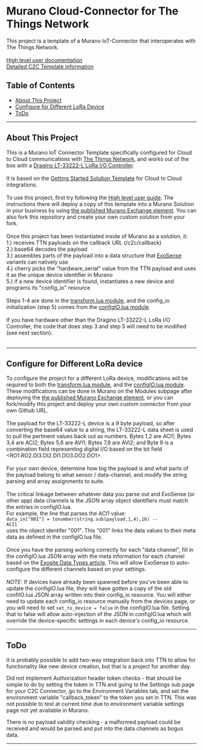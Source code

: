 
# Murano Cloud-Connector for The Things Network

This project is a template of a Murano IoT-Connector that interoperates with The Things Network. 
<br><br>
[High level user documentation](https://github.com/exosite/exosense_recipes/tree/master/TTN)<br>
[Detailed C2C Template information](https://github.com/exosite/getting-started-solution-template/tree/cloud2cloud-product)<br>

## Table of Contents

- [About This Project](#about-this-project)
- [Configure for Different LoRa Device](#configure-for-different-lora-device)
- [ToDo](#todo)

---

## About This Project

This is a Murano IoT Connector Template specifically configured for Cloud to Cloud communications with [The Things Network](https://www.thethingsnetwork.org/), and works out of the box with a [Dragino LT-33222-L LoRa I/O Controller](https://www.dragino.com/products/lora-lorawan-end-node/item/138-lt-33222-l.html).<br>
<br>
It is based on the [Getting Started Solution Template](https://github.com/exosite/getting-started-solution-template/tree/cloud2cloud-product) for Cloud to Cloud integrations.<br>
<br>
To use this project, first try following the [High level user guide](https://github.com/exosite/exosense_recipes/tree/master/TTN).  The instructions there will deploy a copy of this template into a Murano Solution in your business by using [the published Murano Exchange element](https://www.exosite.io/business/exchange/catalog/component/5dfb0070e1041e4cc6982817).  You can also fork this repository and create your own custom solution from your fork.<br>
<br>
Once this project has been instantiated inside of Murano as a solution, it:<br>
1.) receives TTN payloads on the callback URL (<your solution URL>/c2c/callback)<br>
2.) base64 decodes the payload<br>
3.) assembles parts of the payload into a data structure that [ExoSense](https://exosite.com/iot-solutions/condition-monitoring/) variants can natively use<br>
4.) cherry picks the "hardware_serial" value from the TTN payload and uses it as the unique device identifier in Murano<br>
5.) if a new device identifier is found, instantiates a new device and programs its "config_io" resource<br>
<br> 
Steps 1-4 are done in the [transform.lua module](./modules/vendor/c2c/transform.lua), and the config_io initialization (step 5) comes from the [configIO.lua module](./modules/vendor/configIO.lua).<br>
<br>
If you have hardware other than the Dragino LT-33222-L LoRa I/O Controller, the code that does step 3 and step 5 will need to be modified (see next section).<br>
<br>
  
---

## Configure for Different LoRa device

To configure the project for a different LoRa device, modifications will be required to both the [transform.lua module](./modules/vendor/c2c/transform.lua), and the [configIO.lua module](./modules/vendor/configIO.lua).  These modifications can be done in Murano on the Modules subpage after deploying the [the published Murano Exchange element](https://www.exosite.io/business/exchange/catalog/component/5dfb0070e1041e4cc6982817), or you can fork/modify this project and deploy your own custom connector from your own Github URL.<br>
<br>
The payload for the LT-33222-L device is a 9 byte payload, so after converting the base64 value to a string, the LT-33222-L data sheet is used to pull the pertinent values back out as numbers.  Bytes 1,2 are ACI1; Bytes 3,4 are ACI2; Bytes 5,6 are AVI1; Bytes 7,8 are AVI2; and Byte 9 is a combination field representing digital I/O based on the bit field <RO1.RO2.DI3.DI2.DI1.DO3.DO2.DO1>.<br>
<br>
For your own device, determine how big the payload is and what parts of the payload belong to what sensor / data-channel, and modify the string parsing and array assignments to suite.<br>
<br>
The critical linkage between whatever data you parse out and ExoSense (or other app) data channels is the JSON array object identifiers must match the entries in configIO.lua.<br>
For example, the line that parses the ACI1 value:<br>
<code>data_in["001"] = tonumber(string.sub(payload,1,4),16) 		-- ACI1</code><br>
uses the object identifer "001".  This "001" links the data values to their meta data as defined in the configIO.lua file.<br>
<br>
Once you have the parsing working correctly for each "data channel", fill in the configIO.lua JSON array with the meta information for each channel based on the [Exosite Data Types article](https://github.com/exosite/industrial_iot_schema/blob/master/data-types.md).  This will allow ExoSense to auto-configure the different channels based on your settings.<br>
<br>
*NOTE:* If devices have already been spawned before you've been able to update the configIO.lua file, they will have gotten a copy of the old confiIO.lua JSON array written into their config_io resource.  You will either need to update each config_io resource manually from the devices page, or you will need to set  <code>set_to_device = false</code> in the configIO.lua file.  Setting that to false will allow auto-injection of the JSON in configIO.lua which will override the device-specific settings in each device's config_io resource.

---
## ToDo

It is probably possible to add two-way integration back into TTN to allow for functionality like new device creation, but that is a project for another day.

Did not implement Authorization header token checks - that should be simple to do by setting the token in TTN and going to the Settings sub page for your C2C Connector, go to the Environment Variables tab, and set the environment variable "callback_token" to the token you set in TTN.  This was not possible to test at current time due to environment variable settings page not yet available in Murano.

There is no payload validity checking - a malformed payload could be received and would be parsed and put into the data channels as bogus data.  

---

